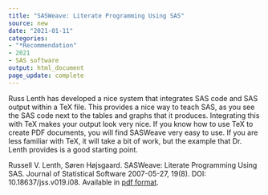 ```yaml
---
title: "SASWeave: Literate Programming Using SAS"
source: new
date: "2021-01-11"
categories:
- "*Recommendation"
- 2021
- SAS software
output: html_document
page_update: complete
---
```


Russ Lenth has developed a nice system that integrates SAS code and SAS output within a TeX file. This provides a nice way to teach SAS, as you see the SAS code next to the tables and graphs that it produces. Integrating this with TeX makes your output look very nice. If you know how to use TeX to create PDF documents, you will find SASWeave very easy to use. If you are less familiar with TeX, it will take a bit of work, but the example that Dr. Lenth provides is a good starting point.

<!--more-->

Russell V. Lenth, Søren Højsgaard. SASWeave: Literate Programming Using SAS. Journal of Statistical Software 2007-05-27, 19(8). DOI: 10.18637/jss.v019.i08. Available in [pdf format](https://www.jstatsoft.org/index.php/jss/article/downloadSuppFile/v019i08/SASweave.zip).
